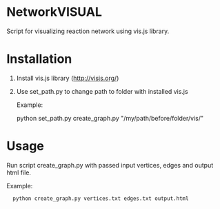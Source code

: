 # NetworkVISUAL
Script for visualizing reaction network using vis.js library.

# Installation
1. Install vis.js library (http://visjs.org/)
2. Use set_path.py to change path to folder with installed vis.js

   Example:

      python set_path.py create_graph.py "/my/path/before/folder/vis/"

# Usage
Run script create_graph.py with passed input vertices, edges and output html file.

Example:

      python create_graph.py vertices.txt edges.txt output.html
